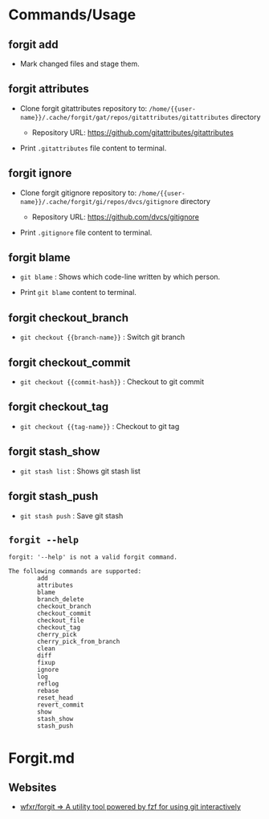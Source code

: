 # Commands/Usage

## forgit add

* Mark changed files and stage them.

## forgit attributes

* Clone forgit gitattributes repository to: `/home/{{user-name}}/.cache/forgit/gat/repos/gitattributes/gitattributes` directory
  * Repository URL: https://github.com/gitattributes/gitattributes

* Print `.gitattributes` file content to terminal.

## forgit ignore

* Clone forgit gitignore repository to: `/home/{{user-name}}/.cache/forgit/gi/repos/dvcs/gitignore` directory
  * Repository URL: https://github.com/dvcs/gitignore

* Print `.gitignore` file content to terminal.

## forgit blame

* `git blame` : Shows which code-line written by which person.

* Print `git blame` content to terminal.

## forgit checkout_branch

* `git checkout {{branch-name}}` : Switch git branch

## forgit checkout_commit

* `git checkout {{commit-hash}}` : Checkout to git commit

## forgit checkout_tag

* `git checkout {{tag-name}}` : Checkout to git tag

## forgit stash_show

* `git stash list` : Shows git stash list

## forgit stash_push

* `git stash push` : Save git stash

## `forgit --help`

```shell
forgit: '--help' is not a valid forgit command.

The following commands are supported:
        add
        attributes
        blame
        branch_delete
        checkout_branch
        checkout_commit
        checkout_file
        checkout_tag
        cherry_pick
        cherry_pick_from_branch
        clean
        diff
        fixup
        ignore
        log
        reflog
        rebase
        reset_head
        revert_commit
        show
        stash_show
        stash_push
```

# Forgit.md

## Websites

* [wfxr/forgit => A utility tool powered by fzf for using git interactively](https://github.com/wfxr/forgit)
